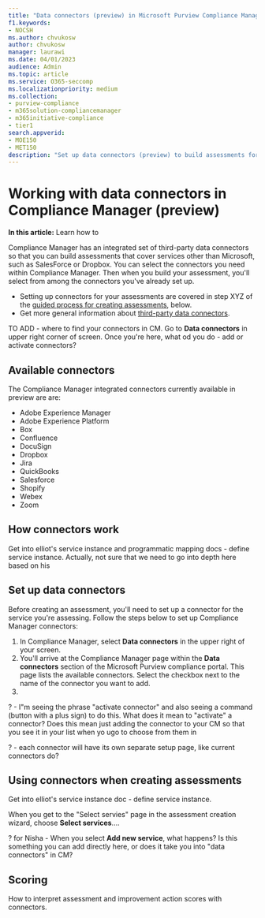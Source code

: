 ```yaml
---
title: "Data connectors (preview) in Microsoft Purview Compliance Manager"
f1.keywords:
- NOCSH
ms.author: chvukosw
author: chvukosw
manager: laurawi
ms.date: 04/01/2023
audience: Admin
ms.topic: article
ms.service: O365-seccomp
ms.localizationpriority: medium
ms.collection:
- purview-compliance
- m365solution-compliancemanager
- m365initiative-compliance
- tier1
search.appverid:
- MOE150
- MET150
description: "Set up data connectors (preview) to build assessments for non-Microsoft services in Microsoft Purview Compliance Manager."
---
```


# Working with data connectors in Compliance Manager (preview)

**In this article:** Learn how to

Compliance Manager has an integrated set of third-party data connectors so that you can build assessments that cover services other than Microsoft, such as SalesForce or Dropbox. You can select the connectors you need within Compliance Manager. Then when you build your assessment, you'll select from among the connectors you've already set up.

- Setting up connectors for your assessments are covered in step XYZ of the [guided process for creating assessments](compliance-manager-assessments.md#create-an-assessment-using-a-guided-process), below.
- Get more general information about [third-party data connectors](archiving-third-party-data.md).

TO ADD - where to find your connectors in CM. Go to **Data connectors** in upper right corner of screen. Once you're here, what od you do - add or activate connectors?

## Available connectors
The Compliance Manager integrated connectors currently available in preview are are:

- Adobe Experience Manager
- Adobe Experience Platform
- Box
- Confluence
- DocuSign
- Dropbox
- Jira
- QuickBooks
- Salesforce
- Shopify
- Webex
- Zoom

## How connectors work

Get into elliot's service instance and programmatic mapping docs - define service instance. Actually, not sure that we need to go into depth here based on his 

## Set up data connectors

Before creating an assessment, you'll need to set up a connector for the service you're assessing. Follow the steps below to set up Compliance Manager connectors:

1. In Compliance Manager, select **Data connectors** in the upper right of your screen. 
1. You'll arrive at the Compliance Manager page within the **Data connectors** section of the Microsoft Purview compliance portal. This page lists the available connectors. Select the checkbox next to the name of the connector you want to add.
1. 

? - I"m seeing the phrase "activate connector" and also seeing a command (button with a plus sign) to do this. What does it mean to "activate" a connector? Does this mean just adding the connector to your CM so that you see it in your list when yo ugo to choose from them in 

? - each connector will have its own separate setup page, like current connectors do?

## Using connectors when creating assessments

Get into elliot's service instance doc - define service instance.

When you get to the "Select servies" page in the assessment creation wizard, choose **Select services**....

? for Nisha - When you select **Add new service**, what happens? Is this something you can add directly here, or does it take you into "data connectors" in CM?

## Scoring

How to interpret assessment and improvement action scores with connectors.

